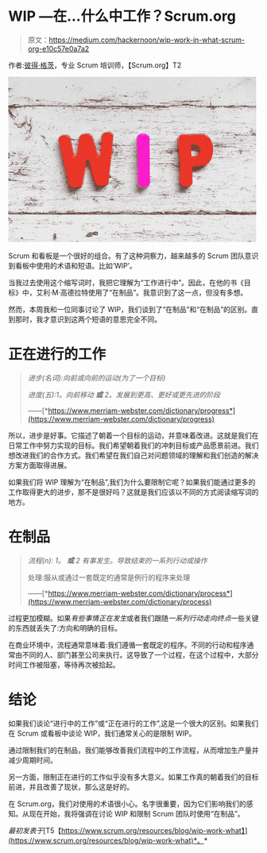 # WIP —在…什么中工作？Scrum.org

> 原文：<https://medium.com/hackernoon/wip-work-in-what-scrum-org-e10c57e0a7a2>

作者:[彼得·格茨](https://www.scrum.org/peter-goetz)，专业 Scrum 培训师，【Scrum.org】T2

![](img/9c58e1d84396549a1e0dc87c2e3aeebb.png)

Scrum 和看板是一个很好的组合。有了这种洞察力，越来越多的 Scrum 团队意识到看板中使用的术语和短语。比如‘WIP’。

当我过去使用这个缩写词时，我把它理解为“工作进行中”。因此，在他的书《目标》中，艾利·M·高德拉特使用了“在制品”。我意识到了这一点，但没有多想。

然而，本周我和一位同事讨论了 WIP，我们谈到了“在制品”和“在制品”的区别。直到那时，我才意识到这两个短语的意思完全不同。

# 正在进行的工作

> *进步(名词):向前或向前的运动(为了一个目标)*
> 
> *进度(五):1。向前移动* ***或*** *2。发展到更高、更好或更先进的阶段*
> 
> *——*[*https://www.merriam-webster.com/dictionary/progress*](https://www.merriam-webster.com/dictionary/progress)

所以，进步是好事。它描述了朝着一个目标的运动，并意味着改进。这就是我们在日常工作中努力实现的目标。我们希望朝着我们的冲刺目标或产品愿景前进。我们想改进我们的合作方式。我们希望在我们自己对问题领域的理解和我们创造的解决方案方面取得进展。

如果我们将 WIP 理解为“在制品”,我们为什么要限制它呢？如果我们能通过更多的工作取得更大的进步，那不是很好吗？这就是我们应该以不同的方式阅读缩写词的地方。

# 在制品

> *流程(n): 1。* ***或*** *2 有事发生。导致结束的一系列行动或操作*
> 
> 处理:服从或通过一套既定的通常是例行的程序来处理
> 
> *——*[*https://www.merriam-webster.com/dictionary/process*](https://www.merriam-webster.com/dictionary/process)

过程更加模糊。如果*有些事情正在发生*或者我们跟随*一系列行动走向终点*一些关键的东西就丢失了:方向和明确的目标。

在商业环境中，流程通常意味着:我们遵循一套既定的程序。不同的行动和程序通常由不同的人、部门甚至公司来执行。这导致了一个过程，在这个过程中，大部分时间工作被阻塞，等待再次被拾起。

# 结论

如果我们谈论“进行中的工作”或“正在进行的工作”,这是一个很大的区别。如果我们在 Scrum 或看板中谈论 WIP，我们通常关心的是限制 WIP。

通过限制我们的在制品，我们能够改善我们流程中的工作流程，从而增加生产量并减少周期时间。

另一方面，限制正在进行的工作似乎没有多大意义。如果工作真的朝着我们的目标前进，并且改善了现状，那么这是好的。

在 Scrum.org，我们对使用的术语很小心。名字很重要，因为它们影响我们的感知。从现在开始，我将强调在讨论 WIP 和限制 Scrum 团队时使用“在制品”。

*最初发表于*[T5【https://www.scrum.org/resources/blog/wip-work-what】](https://www.scrum.org/resources/blog/wip-work-what)*。*